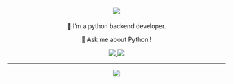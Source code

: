 <h1 align="center">
    <img src="https://readme-typing-svg.herokuapp.com/?font=Righteous&size=35&center=true&vCenter=true&width=500&height=70&duration=4000&lines=Hello!+👋;" />
</h1>
<div align="center">
 
 🔭 I’m a python backend developer.
 
 💬 Ask me about Python !
 
 </div>
 <div align="center"> 
  <a href="mailto:raadin.dev@gmail.com">
    <img src="https://img.shields.io/badge/Gmail-333333?style=for-the-badge&logo=gmail&logoColor=red" />
  </a>
  <a href="https://linkedin.com/in/radin dolati" target="_blank">
    <img src="https://img.shields.io/badge/LinkedIn-0077B5?style=for-the-badge&logo=linkedin&logoColor=white" target="_blank" />
  </a>
      <hr/>
<div align="center">
    <img src="https://skillicons.dev/icons?i=github,python,selenium,fastapi,postgres,vscode" /><br>
</div>








